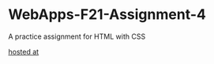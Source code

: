 # WebApps-F21-Assignment-4
A practice assignment for HTML with CSS

[hosted at](https://44-563-webapps-f21.github.io/webapps-f21-assignment-4-pnikhil24/)
